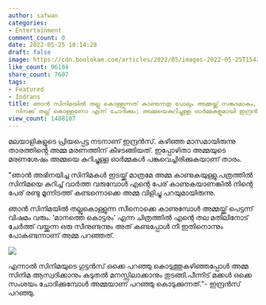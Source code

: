 ```yaml
---
author: safwan
categories:
- Entertainment
comment_count: 0
date: 2022-05-25 10:14:28
draft: false
image: https://cdn.boolokam.com/articles/2022/05/images-2022-05-25T154331.071.jpeg
like_count: 96104
share_count: 7607
tags:
- Featured
- Indrans
title: ഞാൻ സിനിമയിൽ തല്ലു കൊള്ളുന്നത് കാണുന്നതു പോലും അമ്മയ്ക്ക് സങ്കടമാകും, സിനിമയിലും
  നിനക്ക് തല്ല് കൊള്ളണോ എന്ന് ചോദിക്കും; അമ്മയെകുറിച്ചുള്ള ഓർമ്മകളുമായി ഇന്ദ്രൻസ്.
view_count: 1488107
---
```


മലയാളികളുടെ പ്രിയപ്പെട്ട നടനാണ് ഇന്ദ്രൻസ്. കഴിഞ്ഞ മാസമായിരുന്നു താരത്തിൻ്റെ അമ്മ മരണത്തിന് കീഴടങ്ങിയത്. ഇപ്പോഴിതാ അമ്മയുടെ മരണശേഷം അമ്മയെ കുറിച്ചുള്ള ഓർമ്മകൾ പങ്കുവെച്ചിരിക്കുകയാണ് താരം.  
  
"ഞാൻ അഭിനയിച്ച സിനിമകൾ ഇടയ്ക്ക് മാത്രമേ അമ്മ കാണുകയുള്ളു.പത്രത്തിൽ സിനിമയെ കുറിച്ച് വാർത്ത വരുമ്പോൾ എന്റെ പേര് കാണുകയാണങ്കിൽ നിന്റെ പേര് രണ്ടു മൂന്നിടത്ത് കണ്ടന്നൊക്കെ അമ്മ വിളിച്ചു പറയുമായിരുന്നു.

ഞാൻ സിനിമയിൽ തല്ലുകൊള്ളുന്ന സീനൊക്കെ കാണുമ്പോൾ അമ്മയ്ക്ക് പെട്ടന്ന് വിഷമം വരും. ‘മാനത്തെ കൊട്ടരം’ എന്ന ചിത്രത്തിൽ എന്റെ തല മതിലിനോട് ചേർത്ത് വയ്ക്കുന്ന ഒരു സീനുണ്ടന്നും അത് കണ്ടപ്പോൾ നീ ഇതിനൊന്നും പോകണ്ടന്നാണ് അമ്മ പറഞ്ഞത്.

![](https://cdn.boolokam.com/articles/2022/05/images-2022-05-25T154331.071.jpeg)

  
  
എന്നാൽ സിനിമയുടെ ഗുട്ടൻസ് ഒക്കെ പറഞ്ഞു കൊടുത്തുകഴിഞ്ഞപ്പോൾ അമ്മ സിനിമ ആസ്വദിക്കാനും കുടുതൽ മനസ്സിലാക്കാനും തുടങ്ങി.പീന്നിട് മക്കൾ ഒക്കെ സംശയം ചോദിക്കുമ്പോൾ അമ്മയാണ് പറഞ്ഞു കൊടുക്കുന്നത്."- ഇന്ദ്രൻസ് പറഞ്ഞു.